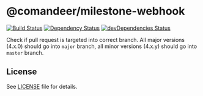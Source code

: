 # @comandeer/milestone-webhook

[![Build Status](https://travis-ci.org/Comandeer/milestone-webhook.svg?branch=master)](https://travis-ci.org/Comandeer/milestone-webhook) [![Dependency Status](https://david-dm.org/Comandeer/milestone-webhook.svg)](https://david-dm.org/Comandeer/milestone-webhook) [![devDependencies Status](https://david-dm.org/Comandeer/milestone-webhook/dev-status.svg)](https://david-dm.org/Comandeer/milestone-webhook?type=dev)

Check if pull request is targeted into correct branch. All major versions (4.x.0) should go into `major` branch, all minor versions (4.x.y) should go into `master` branch.

## License

See [LICENSE](./LICENSE) file for details.
